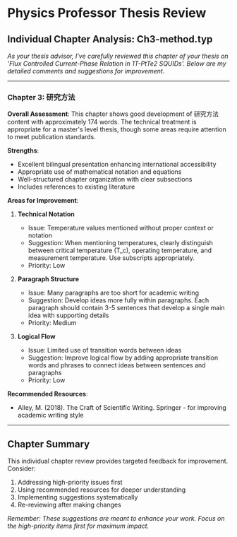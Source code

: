 # Physics Professor Thesis Review
## Individual Chapter Analysis: Ch3-method.typ

*As your thesis advisor, I've carefully reviewed this chapter of your thesis on 'Flux Controlled Current-Phase Relation in 1T-PtTe2 SQUIDs'. Below are my detailed comments and suggestions for improvement.*

---

### Chapter 3: 研究方法
**Overall Assessment**: This chapter shows good development of 研究方法 content with approximately 174 words. The technical treatment is appropriate for a master's level thesis, though some areas require attention to meet publication standards.

**Strengths**:
- Excellent bilingual presentation enhancing international accessibility
- Appropriate use of mathematical notation and equations
- Well-structured chapter organization with clear subsections
- Includes references to existing literature

**Areas for Improvement**:

1. **Technical Notation**
   - Issue: Temperature values mentioned without proper context or notation
   - Suggestion: When mentioning temperatures, clearly distinguish between critical temperature (T_c), operating temperature, and measurement temperature. Use subscripts appropriately.
   - Priority: Low

2. **Paragraph Structure**
   - Issue: Many paragraphs are too short for academic writing
   - Suggestion: Develop ideas more fully within paragraphs. Each paragraph should contain 3-5 sentences that develop a single main idea with supporting details
   - Priority: Medium

3. **Logical Flow**
   - Issue: Limited use of transition words between ideas
   - Suggestion: Improve logical flow by adding appropriate transition words and phrases to connect ideas between sentences and paragraphs
   - Priority: Low

**Recommended Resources**:
- Alley, M. (2018). The Craft of Scientific Writing. Springer - for improving academic writing style

---

## Chapter Summary

This individual chapter review provides targeted feedback for improvement. Consider:
1. Addressing high-priority issues first
2. Using recommended resources for deeper understanding
3. Implementing suggestions systematically
4. Re-reviewing after making changes

*Remember: These suggestions are meant to enhance your work. Focus on the high-priority items first for maximum impact.*

